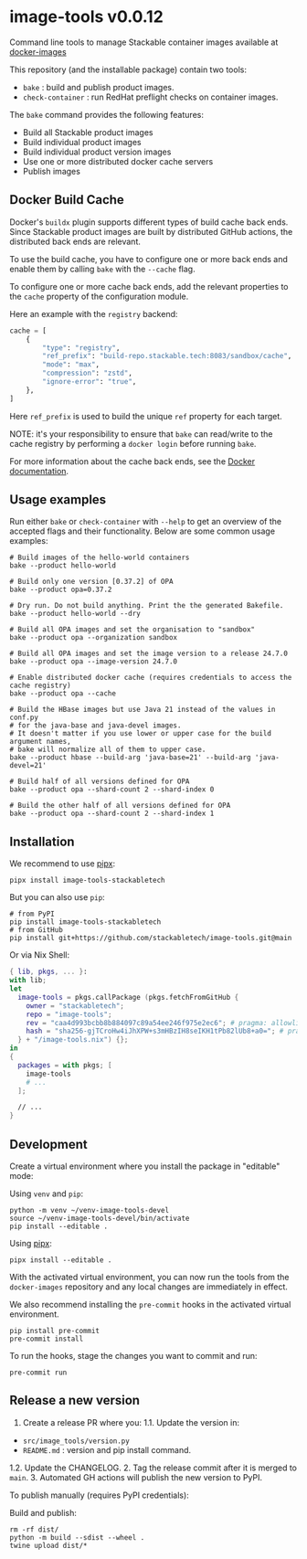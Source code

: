 # image-tools v0.0.12

Command line tools to manage Stackable container images available at [docker-images](https://github.com/stackabletech/docker-images)

This repository (and the installable package) contain two tools:

* `bake` : build and publish product images.
* `check-container` : run RedHat preflight checks on container images.

The `bake` command provides the following features:

* Build all Stackable product images
* Build individual product images
* Build individual product version images
* Use one or more distributed docker cache servers
* Publish images

## Docker Build Cache

Docker's `buildx` plugin supports different types of build cache back ends. Since Stackable product images are built by distributed GitHub actions, the distributed back ends are relevant.

To use the build cache, you have to configure one or more back ends and enable them by calling `bake` with the `--cache` flag.

To configure one or more cache back ends, add the relevant properties to the `cache` property of the configuration module.

Here an example with the `registry` backend:

```python
cache = [
    {
        "type": "registry",
        "ref_prefix": "build-repo.stackable.tech:8083/sandbox/cache",
        "mode": "max",
        "compression": "zstd",
        "ignore-error": "true",
    },
]
```

Here `ref_prefix` is used to build the unique `ref` property for each target.

NOTE: it's your responsibility to ensure that `bake` can read/write to the cache registry by performing a `docker login` before running `bake`.


For more information about the cache back ends, see the [Docker documentation](https://docs.docker.com/build/cache/backends/).

## Usage examples

Run either `bake` or `check-container` with `--help` to get an overview of the accepted flags and their functionality.
Below are some common usage examples:

```shell
# Build images of the hello-world containers
bake --product hello-world

# Build only one version [0.37.2] of OPA
bake --product opa=0.37.2

# Dry run. Do not build anything. Print the the generated Bakefile.
bake --product hello-world --dry

# Build all OPA images and set the organisation to "sandbox"
bake --product opa --organization sandbox

# Build all OPA images and set the image version to a release 24.7.0
bake --product opa --image-version 24.7.0

# Enable distributed docker cache (requires credentials to access the cache registry)
bake --product opa --cache

# Build the HBase images but use Java 21 instead of the values in conf.py
# for the java-base and java-devel images.
# It doesn't matter if you use lower or upper case for the build argument names,
# bake will normalize all of them to upper case.
bake --product hbase --build-arg 'java-base=21' --build-arg 'java-devel=21'

# Build half of all versions defined for OPA
bake --product opa --shard-count 2 --shard-index 0

# Build the other half of all versions defined for OPA
bake --product opa --shard-count 2 --shard-index 1
```

## Installation

We recommend to use [pipx](https://pypa.github.io/pipx/):

```shell
pipx install image-tools-stackabletech
```

But you can also use `pip`:

```shell
# from PyPI
pip install image-tools-stackabletech
# from GitHub
pip install git+https://github.com/stackabletech/image-tools.git@main
```

Or via Nix Shell:

```nix
{ lib, pkgs, ... }:
with lib;
let
  image-tools = pkgs.callPackage (pkgs.fetchFromGitHub {
    owner = "stackabletech";
    repo = "image-tools";
    rev = "caa4d993bcbb8b884097c89a54ee246f975e2ec6"; # pragma: allowlist secret
    hash = "sha256-gjTCroHw4iJhXPW+s3mHBzIH8seIKH1tPb82lUb8+a0="; # pragma: allowlist secret ; comment out to find new hashes when upgrading
  } + "/image-tools.nix") {};
in
{
  packages = with pkgs; [
    image-tools
    # ...
  ];

  // ...
}
```

## Development

Create a virtual environment where you install the package in "editable" mode:

Using `venv` and `pip`:

```shell
python -m venv ~/venv-image-tools-devel
source ~/venv-image-tools-devel/bin/activate
pip install --editable .
```

Using [pipx](https://pypa.github.io/pipx/):

```shell
pipx install --editable .
```

With the activated virtual environment, you can now run the tools from the `docker-images` repository and any local changes are immediately in effect.

We also recommend installing the `pre-commit` hooks in the activated virtual environment.

```shell
pip install pre-commit
pre-commit install
```

To run the hooks, stage the changes you want to commit and run:

```shell
pre-commit run
```

## Release a new version

1. Create a release PR where you:
1.1. Update the version in:

* `src/image_tools/version.py`
* `README.md` : version and pip install command.

1.2. Update the CHANGELOG.
2. Tag the release commit after it is merged to `main`.
3. Automated GH actions will publish the new version to PyPI.


To publish manually (requires PyPI credentials):

Build and publish:

```shell
rm -rf dist/
python -m build --sdist --wheel .
twine upload dist/*
```
